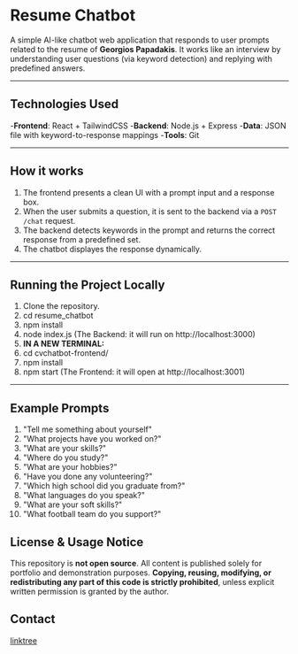 # Resume Chatbot

A simple AI-like chatbot web application that responds to user prompts related to the resume of **Georgios Papadakis**. It works like an interview by understanding user questions (via keyword detection) and replying with predefined answers.

---

## Technologies Used

-**Frontend**: React + TailwindCSS
-**Backend**: Node.js + Express
-**Data**: JSON file with keyword-to-response mappings
-**Tools**: Git

---

## How it works

1. The frontend presents a clean UI with a prompt input and a response box.
2. When the user submits a question, it is sent to the backend via a `POST /chat` request.
3. The backend detects keywords in the prompt and returns the correct response from a predefined set.
4. The chatbot displayes the response dynamically.

---

## Running the Project Locally

1. Clone the repository.
2. cd resume_chatbot
3. npm install
4. node index.js (The Backend: it will run on http://localhost:3000)
5. **IN A NEW TERMINAL:**
6. cd cvchatbot-frontend/
7. npm install
8. npm start (The Frontend: it will open at http://localhost:3001)

---

## Example Prompts

1. "Tell me something about yourself"
2. "What projects have you worked on?"
3. "What are your skills?"
4. "Where do you study?"
5. "What are your hobbies?"
6. "Have you done any volunteering?"
7. "Which high school did you graduate from?"
8. "What languages do you speak?"
9. "What are your soft skills?"
10. "What football team do you support?"

## License & Usage Notice
This repository is **not open source**.
All content is published solely for portfolio and demonstration purposes.
**Copying, reusing, modifying, or redistributing any part of this code is strictly prohibited**,
unless explicit written permission is granted by the author.

## Contact
[linktree](https://linktr.ee/papadogiorgis)